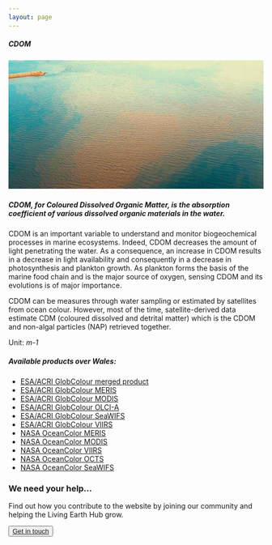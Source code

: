 ```yaml
---
layout: page
---
```


<!-- Content-section-start -->
<div class="container">
    <div class="row">
        <div class="col-12 mt-60">
            <h5 class="common-title">CDOM</h5>
        </div>
        <div class="col-xs-12 col-sm-12 col-ms-9 col-lg-9 col-xl-9 col-xxl-9">
            <div class="common-image pb-5">
                <img src="/assets/img/wales/big/cdom.jpg" class="img-fluid" alt="CDOM">
            </div>
            <div>
                <h5 class="font-weight-bold">CDOM, for Coloured Dissolved Organic Matter, is the absorption coefficient of various dissolved organic materials in the water.</h5>
                <div class="pt-4">
                    <p>CDOM is an important variable to understand and monitor biogeochemical processes in marine ecosystems. Indeed, CDOM decreases the amount of light penetrating the water. As a consequence, an increase in CDOM results in a decrease in light availability and consequently in a decrease in photosynthesis and plankton growth. As plankton forms the basis of the marine food chain and is the major source of oxygen, sensing CDOM and its evolutions is of major importance.</p>
                    <p>CDOM can be measures through water sampling or estimated by satellites from ocean colour. However, most of the time, satellite-derived data estimate CDM (coloured dissolved and detrital matter) which is the CDOM and non-algal particles (NAP) retrieved together.</p>
                    <p>Unit: <i>m-1</i></p>
                </div>
            </div>
            <div class="py-5">
                <h5 class="font-weight-bold mb-4">Available products over Wales:</h5>
                <ul class="list-title">
                    <li class="list-item"><a href="http://hermes.acri.fr/index.php?class=archive" target="_blank">ESA/ACRI GlobColour merged product</a></li>
                    <li class="list-item"><a href="http://hermes.acri.fr/index.php?class=archive" target="_blank">ESA/ACRI GlobColour MERIS</a></li>
                    <li class="list-item"><a href="http://hermes.acri.fr/index.php?class=archive" target="_blank">ESA/ACRI GlobColour MODIS</a></li>
                    <li class="list-item"><a href="http://hermes.acri.fr/index.php?class=archive" target="_blank">ESA/ACRI GlobColour OLCI-A</a></li>
                    <li class="list-item"><a href="http://hermes.acri.fr/index.php?class=archive" target="_blank">ESA/ACRI GlobColour SeaWIFS</a></li>
                    <li class="list-item"><a href="http://hermes.acri.fr/index.php?class=archive" target="_blank">ESA/ACRI GlobColour VIIRS</a></li>
                    <li class="list-item"><a href="https://oceandata.sci.gsfc.nasa.gov/MERIS" target="_blank">NASA OceanColor MERIS</a></li>
                    <li class="list-item"><a href="https://oceandata.sci.gsfc.nasa.gov/" target="_blank">NASA OceanColor MODIS</a></li>
                    <li class="list-item"><a href="https://oceandata.sci.gsfc.nasa.gov/VIIRS/" target="_blank">NASA OceanColor VIIRS</a></li>
                    <li class="list-item"><a href="https://oceandata.sci.gsfc.nasa.gov/OCTS/" target="_blank">NASA OceanColor OCTS</a></li>
                    <li class="list-item"><a href="https://oceandata.sci.gsfc.nasa.gov/SeaWiFS/" target="_blank">NASA OceanColor SeaWIFS</a></li>
                </ul>
            </div>
        </div>
    </div>
</div>
<!-- Content-section-end -->

<!-- get-in-section-Start -->
<div class="container mb-100">
    <div class="get-in-section-main">
        <div class="get-in-section-dsc">
            <h3>We need your help&hellip;</h3>
            <p>Find out how you contribute to the website by joining our community and helping the Living Earth Hub grow.</p>
        </div>
        <button type="button"><a href="/contact/">Get in touch</a></button>
    </div>
</div>
<!-- get-in-section-End -->
